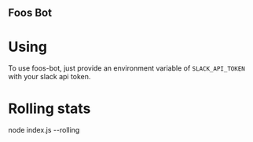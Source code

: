 ## Foos Bot

# Using
To use foos-bot, just provide an environment variable of `SLACK_API_TOKEN` with your slack api token.

# Rolling stats
node index.js --rolling